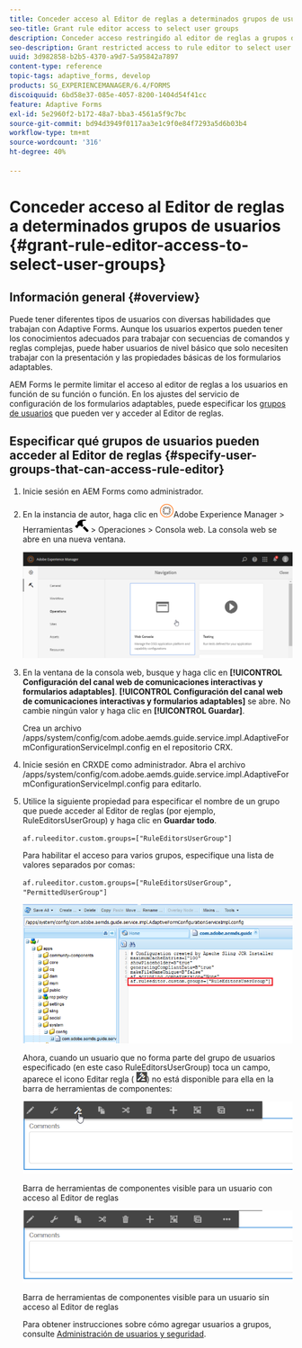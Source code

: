 ```yaml
---
title: Conceder acceso al Editor de reglas a determinados grupos de usuarios
seo-title: Grant rule editor access to select user groups
description: Conceder acceso restringido al editor de reglas a grupos de usuarios seleccionados.
seo-description: Grant restricted access to rule editor to select user groups.
uuid: 3d982858-b2b5-4370-a9d7-5a95842a7897
content-type: reference
topic-tags: adaptive_forms, develop
products: SG_EXPERIENCEMANAGER/6.4/FORMS
discoiquuid: 6bd58e37-085e-4057-8200-1404d54f41cc
feature: Adaptive Forms
exl-id: 5e2960f2-b172-48a7-bba3-4561a5f9c7bc
source-git-commit: bd94d3949f0117aa3e1c9f0e84f7293a5d6b03b4
workflow-type: tm+mt
source-wordcount: '316'
ht-degree: 40%

---
```


# Conceder acceso al Editor de reglas a determinados grupos de usuarios {#grant-rule-editor-access-to-select-user-groups}

## Información general {#overview}

Puede tener diferentes tipos de usuarios con diversas habilidades que trabajan con Adaptive Forms. Aunque los usuarios expertos pueden tener los conocimientos adecuados para trabajar con secuencias de comandos y reglas complejas, puede haber usuarios de nivel básico que solo necesiten trabajar con la presentación y las propiedades básicas de los formularios adaptables.

AEM Forms le permite limitar el acceso al editor de reglas a los usuarios en función de su función o función. En los ajustes del servicio de configuración de los formularios adaptables, puede especificar los [grupos de usuarios](/help/sites-administering/security.md) que pueden ver y acceder al Editor de reglas.

## Especificar qué grupos de usuarios pueden acceder al Editor de reglas {#specify-user-groups-that-can-access-rule-editor}

1. Inicie sesión en AEM Forms como administrador.
1. En la instancia de autor, haga clic en ![adobeexperiencemanager](assets/adobeexperiencemanager.png)Adobe Experience Manager > Herramientas ![martillo](assets/hammer.png) > Operaciones > Consola web. La consola web se abre en una nueva ventana.

   ![1](assets/1.png)

1. En la ventana de la consola web, busque y haga clic en **[!UICONTROL Configuración del canal web de comunicaciones interactivas y formularios adaptables]**. **[!UICONTROL Configuración del canal web de comunicaciones interactivas y formularios adaptables]** se abre. No cambie ningún valor y haga clic en **[!UICONTROL Guardar]**.

   Crea un archivo /apps/system/config/com.adobe.aemds.guide.service.impl.AdaptiveFormConfigurationServiceImpl.config en el repositorio CRX.

1. Inicie sesión en CRXDE como administrador. Abra el archivo /apps/system/config/com.adobe.aemds.guide.service.impl.AdaptiveFormConfigurationServiceImpl.config para editarlo.
1. Utilice la siguiente propiedad para especificar el nombre de un grupo que puede acceder al Editor de reglas (por ejemplo, RuleEditorsUserGroup) y haga clic en **Guardar todo**.

   `af.ruleeditor.custom.groups=["RuleEditorsUserGroup"]`

   Para habilitar el acceso para varios grupos, especifique una lista de valores separados por comas:

   `af.ruleeditor.custom.groups=["RuleEditorsUserGroup", "PermittedUserGroup"]`

   ![create-user](assets/create-user.png)

   Ahora, cuando un usuario que no forma parte del grupo de usuarios especificado (en este caso RuleEditorsUserGroup) toca un campo, aparece el icono Editar regla ( ![edit-rules1](assets/edit-rules1.png)) no está disponible para ella en la barra de herramientas de componentes:

   ![componentstoolbarwithre](assets/componentstoolbarwithre.png)

   Barra de herramientas de componentes visible para un usuario con acceso al Editor de reglas

   ![componentstoolbarwithoutre](assets/componentstoolbarwithoutre.png)

   Barra de herramientas de componentes visible para un usuario sin acceso al Editor de reglas

   Para obtener instrucciones sobre cómo agregar usuarios a grupos, consulte [Administración de usuarios y seguridad](/help/sites-administering/security.md).
